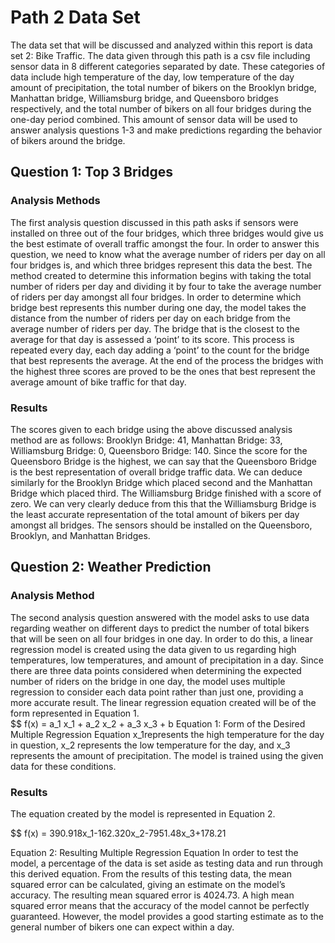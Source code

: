# Path 2 Data Set
The data set that will be discussed and analyzed within this report is data set 2: Bike Traffic.  The data given through this path is a csv file including sensor data in 8 different categories separated by date.  These categories of data include high temperature of the day, low temperature of the day amount of precipitation, the total number of bikers on the Brooklyn bridge, Manhattan bridge, Williamsburg bridge, and Queensboro bridges respectively, and the total number of bikers on all four bridges during the one-day period combined.  This amount of sensor data will be used to answer analysis questions 1-3 and make predictions regarding the behavior of bikers around the bridge.

## Question 1: Top 3 Bridges
### Analysis Methods
The first analysis question discussed in this path asks if sensors were installed on three out of the four bridges, which three bridges would give us the best estimate of overall traffic amongst the four.   In order to answer this question, we need to know what the average number of riders per day on all four bridges is, and which three bridges represent this data the best.  The method created to determine this information begins with taking the total number of riders per day and dividing it by four to take the average number of riders per day amongst all four bridges.  In order to determine which bridge best represents this number during one day, the model takes the distance from the number of riders per day on each bridge from the average number of riders per day.  The bridge that is the closest to the average for that day is assessed a ‘point’ to its score.  This process is repeated every day, each day adding a ‘point’ to the count for the bridge that best represents the average.  At the end of the process the bridges with the highest three scores are proved to be the ones that best represent the average amount of bike traffic for that day.  
### Results
The scores given to each bridge using the above discussed analysis method are as follows: Brooklyn Bridge: 41, Manhattan Bridge: 33, Williamsburg Bridge: 0, Queensboro Bridge: 140.  Since the score for the Queensboro Bridge is the highest, we can say that the Queensboro Bridge is the best representation of overall bridge traffic data.  We can deduce similarly for the Brooklyn Bridge which placed second and the Manhattan Bridge which placed third.  The Williamsburg Bridge finished with a score of zero.  We can very clearly deduce from this that the Williamsburg Bridge is the least accurate representation of the total amount of bikers per day amongst all bridges.  The sensors should be installed on the Queensboro, Brooklyn, and Manhattan Bridges.  

## Question 2: Weather Prediction
### Analysis Method
The second analysis question answered with the model asks to use data regarding weather on different days to predict the number of total bikers that will be seen on all four bridges in one day.  In order to do this, a linear regression model is created using the data given to us regarding high temperatures, low temperatures, and amount of precipitation in a day.  Since there are three data points considered when determining the expected number of riders on the bridge in one day, the model uses multiple regression to consider each data point rather than just one, providing a more accurate result.  The linear regression equation created will be of the form represented in Equation 1.  
$$ f(x) = a_1 x_1 + a_2 x_2 + a_3 x_3 + b
Equation 1: Form of the Desired Multiple Regression Equation
x_1represents the high temperature for the day in question, x_2 represents the low temperature for the day, and x_3 represents the amount of precipitation.  The model is trained using the given data for these conditions.  

### Results
The equation created by the model is represented in Equation 2.

$$ f(x) = 390.918x_1-162.320x_2-7951.48x_3+178.21

Equation 2: Resulting Multiple Regression Equation
In order to test the model, a percentage of the data is set aside as testing data and run through this derived equation.  From the results of this testing data, the mean squared error can be calculated, giving an estimate on the model’s accuracy.  The resulting mean squared error is 4024.73.  A high mean squared error means that the accuracy of the model cannot be perfectly guaranteed.  However, the model provides a good starting estimate as to the general number of bikers one can expect within a day. 
